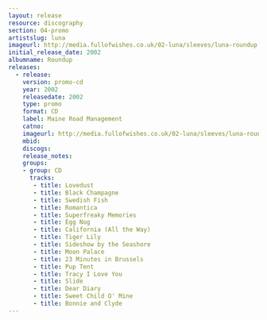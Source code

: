 ```yaml
---
layout: release
resource: discography
section: 04-promo
artistslug: luna
imageurl: http://media.fullofwishes.co.uk/02-luna/sleeves/luna-roundup.jpg
initial_release_date: 2002
albumname: Roundup
releases:
  - release: 
    version: promo-cd
    year: 2002
    releasedate: 2002
    type: promo
    format: CD
    label: Maine Road Management
    catno: 
    imageurl: http://media.fullofwishes.co.uk/02-luna/sleeves/luna-roundup.jpg
    mbid: 
    discogs: 
    release_notes: 
    groups:
    - group: CD
      tracks:
       - title: Lovedust
       - title: Black Champagne
       - title: Swedish Fish
       - title: Romantica
       - title: Superfreaky Memories
       - title: Egg Nog
       - title: California (All the Way)
       - title: Tiger Lily
       - title: Sideshow by the Seashore
       - title: Moon Palace
       - title: 23 Minutes in Brussels
       - title: Pup Tent
       - title: Tracy I Love You
       - title: Slide
       - title: Dear Diary
       - title: Sweet Child O' Mine
       - title: Bonnie and Clyde
--- 
```

